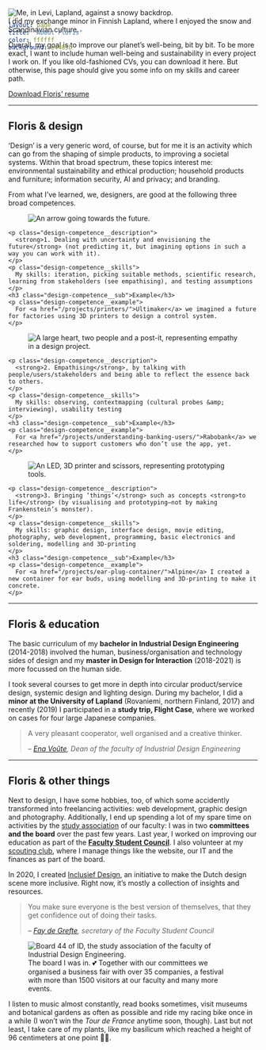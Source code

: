 ```yaml
---
layout: page
title: "About Floris"
color: ffffff
background: e4485b
---
```



<div class="project__picture-group--light">
  <figure class="project__picture" style="margin:-12vw 0 1em;">
    <picture>
      <source data-srcset="/static/img/about/in_levi.webp 1x,
        /static/img/about/in_levi@2x.webp 2x"
        type="image/webp" class="lazy">
      <img loading="lazy" class="project__image lazy" alt="Me, in Levi, Lapland, against a snowy backdrop."
        data-srcset="/static/img/about/in_levi.jpg 1x,
          /static/img/about/in_levi@2x.jpg 2x"
        src="/static/img/placeholder.jpg"
        data-src="/static/img/about/in_levi.jpg">
    </picture>
    <figcaption class="project__caption">
      I did my exchange minor in Finnish Lapland, where I enjoyed the snow and Scandinavian culture.
    </figcaption>
  </figure>
</div>

Overall, my goal is to improve our planet’s well-being, bit by bit. To be more exact, I want to include human well-being and sustainability in every project I work on. If you like old-fashioned CVs, you can download it here. But otherwise, this page should give you some info on my skills and career path.

<a href="/Resume_Floris_Jansen-fmjansen.com.pdf" class="button">Download Floris’ resume</a>



---


## Floris & design
‘Design’ is a very generic word, of course, but for me it is an activity which can go from the shaping of simple products, to improving a societal systems. Within that broad spectrum, these topics interest me: environmental sustainability and ethical production; household products and furniture; information security, AI and privacy; and branding.

From what I’ve learned, we, designers, are good at the following three broad competences.

<section class="competences">

  <div></div>

  <div class="design-competence">
    <figure class="design-competence__illustration">
      <picture>
        <source srcset="/static/img/about/future.svg">
        <img loading="lazy" class="design-competence__image lazy" alt="An arrow going towards the future."
          data-srcset="/static/img/about/future.png 1x,
            /static/img/about/future@2x.png 2x"
          src="/static/img/placeholder.jpg"
        data-src="/static/img/about/future.png">
      </picture>
    </figure>

    <p class="design-competence__description">
      <strong>1. Dealing with uncertainty and envisioning the future</strong> (not predicting it, but imagining options in such a way you can work with it).
    </p>
    <p class="design-competence__skills">
      My skills: iteration, picking suitable methods, scientific research, learning from stakeholders (see empathising), and testing assumptions
    </p>
    <h3 class="design-competence__sub">Example</h3>
    <p class="design-competence__example">
      For <a href="/projects/printers/">Ultimaker</a> we imagined a future for factories using 3D printers to design a control system.
    </p>
  </div>

  <div class="design-competence">
    <figure class="design-competence__illustration">
      <picture>
        <source srcset="/static/img/about/empathising.svg">
        <img loading="lazy" class="design-competence__image lazy" alt="A large heart, two people and a post-it, representing empathy in a design project."
          data-srcset="/static/img/about/empathising.png 1x,
            /static/img/about/empathising@2x.png 2x"
          src="/static/img/placeholder.jpg"
        data-src="/static/img/about/empathising.png">
      </picture>
    </figure>

    <p class="design-competence__description">
      <strong>2. Empathising</strong>, by talking with people/users/stakeholders and being able to reflect the essence back to others.
    </p>
    <p class="design-competence__skills">
      My skills: observing, contextmapping (cultural probes &amp; interviewing), usability testing
    </p>
    <h3 class="design-competence__sub">Example</h3>
    <p class="design-competence__example">
      For <a href="/projects/understanding-banking-users/">Rabobank</a> we researched how to support customers who don’t use the app, yet.
    </p>
  </div>

  <div class="design-competence">
    <figure class="design-competence__illustration">
      <picture>
        <source srcset="/static/img/about/life.svg">
        <img loading="lazy" class="design-competence__image lazy" alt="An LED, 3D printer and scissors, representing prototyping tools."
          data-srcset="/static/img/about/life.png 1x,
            /static/img/about/life@2x.png 2x"
          src="/static/img/placeholder.jpg"
        data-src="/static/img/about/life.png">
      </picture>
    </figure>

    <p class="design-competence__description">
      <strong>3. Bringing ‘things’</strong> such as concepts <strong>to life</strong> (by visualising and prototyping—not by making Frankenstein’s monster).
    </p>
    <p class="design-competence__skills">
      My skills: graphic design, interface design, movie editing, photography, web development, programming, basic electronics and soldering, modelling and 3D-printing
    </p>
    <h3 class="design-competence__sub">Example</h3>
    <p class="design-competence__example">
      For <a href="/projects/ear-plug-container/">Alpine</a> I created a new container for ear buds, using modelling and 3D-printing to make it concrete.
    </p>
  </div>

  <div></div>

</section>



---

## Floris & education

The basic curriculum of my **bachelor in Industrial Design Engineering** (2014-2018) involved the human, business/organisation and technology sides of design and my **master in Design for Interaction** (2018-2021) is more focussed on the human side.

I took several courses to get more in depth into circular product/service design, systemic design and lighting design. During my bachelor, I did a **minor at the University of Lapland** (Rovaniemi, northern Finland, 2017) and recently (2019) I participated in a **study trip, Flight Case**, where we worked on cases for four large Japanese companies.

> A very pleasant cooperator, well organised and a creative thinker.
>
> _– [Ena Voûte](https://www.tudelft.nl/en/ide/about-ide/people/voute-ma/), Dean of the faculty of Industrial Design Engineering_


---


## Floris & other things

Next to design, I have some hobbies, too, of which some accidently transformed into freelancing activities: web development, graphic design and photo&shy;graphy. Additionally, I end up spending a lot of my spare time on activities by the [study association](https://svid.nl/about) of our faculty: I was in two **committees and the board** over the past few years. Last year, I worked on improving our education as part of the **[Faculty Student Council](https://www.tudelft.nl/en/student/faculties/ide-student-portal/organisation/faculty-student-council-fsr/)**. I also volunteer at my [scouting club](https://scoutingoost1.nl/), where I manage things like the website, our IT and the finances as part of the board.

In 2020, I created [Inclusief Design](https://inclusief.design), an initiative to make the Dutch design scene more inclusive. Right now, it’s mostly a collection of insights and resources.

> You make sure everyone is the best version of themselves, that they get confidence out of doing their tasks.
>
> _– [Fay de Grefte](https://www.linkedin.com/in/fay-de-grefte-b8b960a8/), secretary of the Faculty Student Council_


<div class="project__picture-group--light">
  <figure class="project__picture">
    <picture>
      <source data-srcset="/static/img/about/board.webp 1x,
        /static/img/about/board@2x.webp 2x"
        type="image/webp" class="lazy">
      <img loading="lazy" class="project__image lazy" alt="Board 44 of ID, the study association of the faculty of Industrial Design Engineering."
        data-srcset="/static/img/about/board.jpg 1x,
          /static/img/about/board@2x.jpg 2x"
        src="/static/img/placeholder.jpg"
        data-src="/static/img/about/board.jpg">
    </picture>
    <figcaption class="project__caption">
      The board I was in. 💕 Together with our committees we organised a business fair with over 35 companies, a festival with more than 1500 visitors at our faculty and many more events.
    </figcaption>
  </figure>
</div>


I listen to music almost constantly, read books sometimes, visit museums and botanical gardens as often as possible and ride my racing bike once in a while (I won’t win the _Tour de France_ anytime soon, though). Last but not least, I take care of my plants, like my basilicum which reached a height of 96 centimeters at one point 🌿😎.
